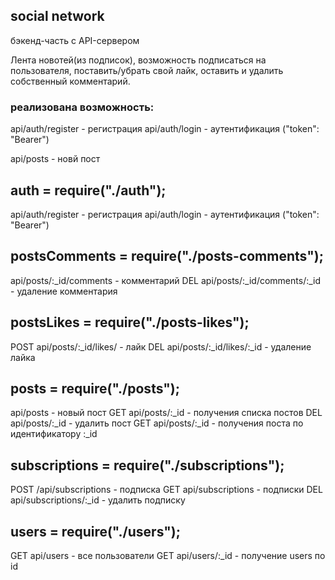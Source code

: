 ## social network

бэкенд-часть с API-сервером

Лента новотей(из подписок), возможность подписаться на пользователя, поставить/убрать свой лайк, оставить и удалить собственный комментарий.

### реализована возможность:

api/auth/register - регистрация
api/auth/login - аутентификация ("token": "Bearer")

api/posts - новй пост

## auth = require("./auth");

api/auth/register - регистрация
api/auth/login - аутентификация ("token": "Bearer")

## postsComments = require("./posts-comments");

api/posts/:\_id/comments - комментарий
DEL api/posts/:\_id/comments/:\_id - удаление комментария

## postsLikes = require("./posts-likes");

POST api/posts/:\_id/likes/ - лайк
DEL api/posts/:\_id/likes/:\_id - удаление лайка

## posts = require("./posts");

api/posts - новый пост
GET api/posts/:\_id - получения списка постов
DEL api/posts/:\_id - удалить пост
GET api/posts/:\_id - получения поста по идентификатору :\_id

## subscriptions = require("./subscriptions");

POST /api/subscriptions - подписка
GET api/subscriptions - подписки
DEL api/subscriptions/:\_id - удалить подписку

## users = require("./users");

GET api/users - все пользователи
GET api/users/:\_id - получение users по id
